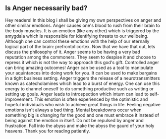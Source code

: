 ## Is Anger necessarily bad?
Hey readers! In this blog i shall be giving my own perspectives on anger and other similar emotions.
Anger causes one's blood to rush from their brain to the body muscles. It is an emotion
(like any other) which is triggered by the amygdala which is responsible for identifying
threats to our wellbeing. Although one can control these emotions with the help of our
eternally logical part of the brain: prefrontol cortex. Now that we have that out, lets
discuss the philosophy of it. Anger seems to be having a very bad reputation among the
commoners. They seem to despise it and choose to repress it which is not the way to 
approach this god's gift. Controlled anger can bring amazing outcomes! Anger can be used
as a tool to manipulate your aquintances into doing work for you. It can be used to
make bargains in a tight business setting. Anger triggers the release of a neurotransmitters 
known as catecholamines which lead to a burst of energy. One can use this energy to 
channel oneself to do something productive such as writing or setting up goals. Anger
leads to introspection which inturn can lead to self-improvement. This emotion is 
often experienced by the optimistic and hopeful individuals who wish to achieve great
things in life. Feeling negative emotions isn't always a bad thing. Mental breakdowns
occur when something big is changing for the good and one must embrace it instead
of being against the emotion in itself. Do not be repulsed by anger and frustration.
Fall into the abyss and make the abyss the gaurd of your holy heavens.
Thank you for reading patiently.
